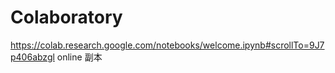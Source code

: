 # Colaboratory
https://colab.research.google.com/notebooks/welcome.ipynb#scrollTo=9J7p406abzgl online 副本
